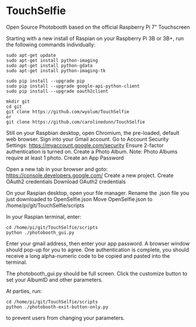 # TouchSelfie
Open Source Photobooth based on the official Raspberry Pi 7" Touchscreen

Starting with a new install of Raspian on your Raspberry Pi 3B or 3B+, run the following commands individually:
```
sudo apt-get update
sudo apt-get install python-imaging
sudo apt-get install python-gdata
sudo apt-get install python-imaging-tk

sudo pip install --upgrade pip
sudo pip install --upgrade google-api-python-client
sudo pip install --upgrade oauth2client

mkdir git
cd git
git clone https://github.com/wyolum/TouchSelfie
or
git clone https://github.com/carolinedunn/TouchSelfie

```
Still on your Raspbian desktop, open Chromium, the pre-loaded, default web browser.
Sign into your Gmail account.
Go to Account Security Settings: https://myaccount.google.com/security
Ensure 2-factor authentication is turned on.
Create a Photo Album. Note: Photo Albums require at least 1 photo.
Create an App Password

Open a new tab in your browser and goto: https://console.developers.google.com/
Create a new project.
Create OAuth2 credentials
Download OAuth2 credentials

On your Raspian desktop, open your file manager.
Rename the .json file you just downloaded to OpenSelfie.json
Move OpenSelfie.json to /home/pi/git/TouchSelfie/scripts

In your Raspian terminal, enter:
```
cd /home/pi/git/TouchSelfie/scripts
python ./photobooth_gui.py
```

Enter your gmail address, then enter your app password.
A browser window should pop-up for you to agree.
One authentication is complete, you should receive a long alpha-numeric code to be copied and pasted into the terminal.

The photobooth_gui.py should be full screen.
Click the customize button to set your AlbumID and other parameters.

At parties, run:
```
cd /home/pi/git/TouchSelfie/scripts
python ./photobooth-exit-button-only.py
```
to prevent users from changing your parameters.

